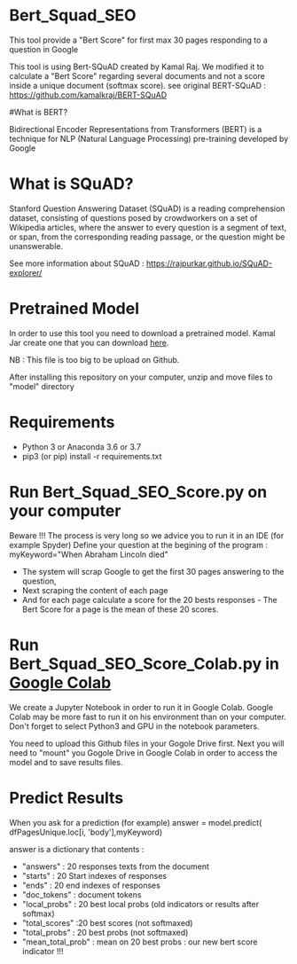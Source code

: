 # Bert_Squad_SEO
This tool provide a "Bert Score" for first max 30 pages responding to a question in Google

This tool is using  Bert-SQuAD created by Kamal Raj. We modified  it to calculate a "Bert Score"
regarding several documents and not a score inside a unique document (softmax score).
see original BERT-SQuAD : https://github.com/kamalkraj/BERT-SQuAD

#What is BERT?

Bidirectional Encoder Representations from Transformers (BERT) is a technique for NLP (Natural Language Processing) pre-training developed by Google

# What is SQuAD?

Stanford Question Answering Dataset (SQuAD) is a reading comprehension dataset, consisting of questions posed by crowdworkers on a set of Wikipedia articles, where the answer to every question is a segment of text, or span, from the corresponding reading passage, or the question might be unanswerable.

See more information about SQuAD :  https://rajpurkar.github.io/SQuAD-explorer/

# Pretrained Model

In order to use this tool you need to download a pretrained model.  Kamal Jar create one that you can download [here](https://www.dropbox.com/s/8jnulb2l4v7ikir/model.zip). 

NB : This file is too big to be upload on Github.

After installing this repository on your computer,  unzip and move files to "model" directory

# Requirements

* Python 3 or Anaconda 3.6 or 3.7
* pip3 (or pip) install -r requirements.txt

# Run Bert_Squad_SEO_Score.py on your computer 

Beware !!! The process is very long so we advice you to run it in an IDE (for example Spyder) 
Define your question at the begining of the program :
myKeyword="When Abraham Lincoln died"

* The system will scrap Google to get the first 30 pages answering to the question, 
* Next scraping the content of each page
* And for each page calculate a score for the 20 bests responses - The Bert Score for a page is the mean of these 20 scores.

# Run Bert_Squad_SEO_Score_Colab.py in [Google Colab](https://colab.research.google.com)

We create a Jupyter Notebook in order to run it in Google Colab.  Google Colab may be more fast to run it on his environment than on your computer. Don't forget to select Python3 and GPU in  the notebook parameters.

You need to upload this Github files in your Gogole Drive first.  Next you will need to "mount" you Gogole Drive in Google Colab in order to access the model and to save results files.

# Predict Results

When you ask for a prediction (for example)
answer = model.predict( dfPagesUnique.loc[i, 'body'],myKeyword)

answer is a dictionary that contents :
* "answers" : 20 responses texts from  the document
* "starts" : 20 Start indexes of responses 
* "ends" : 20 end  indexes of responses
* "doc_tokens" : document tokens
* "local_probs" : 20 best local probs (old indicators or results after softmax)
* "total_scores" :20 best scores (not softmaxed)
* "total_probs" : 20 best probs  (not softmaxed)
* "mean_total_prob" : mean on 20 best probs : our new bert score indicator !!!














